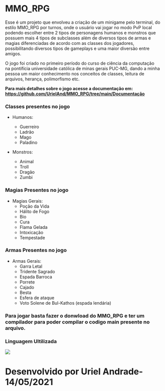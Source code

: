 # MMO_RPG

Esse é um projeto que envolveu a criação de um minigame pelo terminal, do estilo MMO_RPG por turnos, onde o usuário vai jogar no modo PvP local podendo escolher entre 2 tipos de personagens humanos e monstros que possuem mais 4 tipos de subclasses além de diversos tipos de armas e magias diferenciadas de acordo com as classes dos jogadores, possibilitando diversos tipos de gameplays e uma maior diversão entre amigos.

O jogo foi criado no primeiro período do curso de ciência da computação na pontifícia universidade católica de minas gerais PUC-MG, dando a minha pessoa um maior conhecimento nos conceitos de classes, leitura de arquivos, herança, polimorfismo etc.

**Para mais detalhes sobre o jogo acesse a documentação em: https://github.com/UrielAnd/MMO_RPG/tree/main/Documentação**

### Classes presentes no jogo
  - Humanos:
    - Guerreiro 
    - Ladrão 
    - Mago 
    - Paladino
    
  - Monstros:
    - Animal 
    - Troll 
    - Dragão 
    - Zumbi
    
 ### Magias Presentes no jogo 
 - Magias Gerais:
    - Poção da Vida
    -  Hálito de Fogo
    -  Bio
    -  Cura
    -  Flama Gelada
    -  Intoxicação
    -  Tempestade
   
 ### Armas Presentes no jogo
 - Armas Gerais:
    - Garra Letal
    - Tridente Sagrado
    - Espada Barroca
    - Porrete
    - Cajado
    - Besta
    - Esfera de ataque
    - Voto Solene de Bul-Kathos (espada lendária)

### Para jogar basta fazer o donwload do MMO_RPG e ter um compilador para poder compilar o codigo main presente no arquivo.

### Linguagem Ultilizada
 <div>
<img src="https://img.icons8.com/color/48/c-plus-plus-logo.png"/>
</div>

# Desenvolvido por Uriel Andrade-14/05/2021
